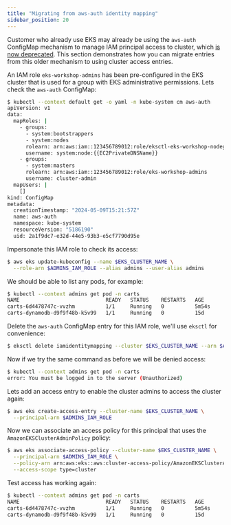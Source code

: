 ```yaml
---
title: "Migrating from aws-auth identity mapping"
sidebar_position: 20
---
```


Customer who already use EKS may already be using the `aws-auth` ConfigMap mechanism to manage IAM principal access to cluster, which [is now deprecated](https://docs.aws.amazon.com/eks/latest/userguide/auth-configmap.html). This section demonstrates how you can migrate entries from this older mechanism to using cluster access entries.

An IAM role `eks-workshop-admins` has been pre-configured in the EKS cluster that is used for a group with EKS administrative permissions. Lets check the `aws-auth` ConfigMap:

```bash
$ kubectl --context default get -o yaml -n kube-system cm aws-auth
apiVersion: v1
data:
  mapRoles: |
    - groups:
      - system:bootstrappers
      - system:nodes
      rolearn: arn:aws:iam::123456789012:role/eksctl-eks-workshop-nodegroup-defa-NodeInstanceRole-acgt4WAVfXAA
      username: system:node:{{EC2PrivateDNSName}}
    - groups:
      - system:masters
      rolearn: arn:aws:iam::123456789012:role/eks-workshop-admins
      username: cluster-admin
  mapUsers: |
    []
kind: ConfigMap
metadata:
  creationTimestamp: "2024-05-09T15:21:57Z"
  name: aws-auth
  namespace: kube-system
  resourceVersion: "5186190"
  uid: 2a1f9dc7-e32d-44e5-93b3-e5cf7790d95e
```

Impersonate this IAM role to check its access:

```bash
$ aws eks update-kubeconfig --name $EKS_CLUSTER_NAME \
  --role-arn $ADMINS_IAM_ROLE --alias admins --user-alias admins
```

We should be able to list any pods, for example:

```bash
$ kubectl --context admins get pod -n carts
NAME                            READY   STATUS    RESTARTS   AGE
carts-6d4478747c-vvzhm          1/1     Running   0          5m54s
carts-dynamodb-d9f9f48b-k5v99   1/1     Running   0          15d
```

Delete the `aws-auth` ConfigMap entry for this IAM role, we'll use `eksctl` for convenience:

```bash wait=10
$ eksctl delete iamidentitymapping --cluster $EKS_CLUSTER_NAME --arn $ADMINS_IAM_ROLE
```

Now if we try the same command as before we will be denied access:

```bash expectError=true
$ kubectl --context admins get pod -n carts
error: You must be logged in to the server (Unauthorized)
```

Lets add an access entry to enable the cluster admins to access the cluster again:

```bash
$ aws eks create-access-entry --cluster-name $EKS_CLUSTER_NAME \
  --principal-arn $ADMINS_IAM_ROLE
```

Now we can associate an access policy for this principal that uses the `AmazonEKSClusterAdminPolicy` policy:

```bash wait=10
$ aws eks associate-access-policy --cluster-name $EKS_CLUSTER_NAME \
  --principal-arn $ADMINS_IAM_ROLE \
  --policy-arn arn:aws:eks::aws:cluster-access-policy/AmazonEKSClusterAdminPolicy \
  --access-scope type=cluster
```

Test access has working again:

```bash
$ kubectl --context admins get pod -n carts
NAME                            READY   STATUS    RESTARTS   AGE
carts-6d4478747c-vvzhm          1/1     Running   0          5m54s
carts-dynamodb-d9f9f48b-k5v99   1/1     Running   0          15d
```
